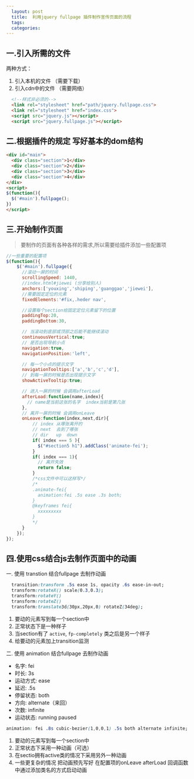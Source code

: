 ```yaml
---
  layout: post
  title:  利用jquery fullpage 插件制作宣传页面的流程
  tags:
  categories:
---
```


##  一.引入所需的文件

两种方式：

1. 引入本机的文件 （需要下载）
2. 引入cdn中的文件 （需要网络）  

```html
  <!--样式非必须的-->
  <link rel="stylesheet" href="path/jquery.fullpage.css">
  <link rel="stylesheet" href="index.css">
  <script src="jquery.js"></script>
  <script src="jquery.fullpage.js"></script>
```

## 二.根据插件的规定 写好基本的dom结构

```html
<div id="main">
  <div class="section">1</div>
  <div class="section">2</div>
  <div class="section">3</div>
  <div class="section">4</div>
</div>
<script>
$(function(){
  $('#main').fullpage();
})
</script>
```

## 三.开始制作页面

> 要制作的页面有各种各样的需求,所以需要给插件添加一些配置项

```javascript
//一些重要的配置项
$(function(){
    $('#main').fullpage({
      //滚动一屏的时间
      scrollingSpeed: 1440,
      //index.html#jiewei (分享给别人)
      anchors:['youxing','shiping','guanggao','jiewei'],
      //需要固定定位的元素
      fixedElements:'#fix,.heder nav',

      //设置每个section给固定定位元素留下的位置
      paddingTop:20,
      paddingBottom:30,

      // 当滚动到底部或顶部之后能不能继续滚动
      continuousVertical:true;
      // 是否出现导航小点
      navigation:true,
      navigationPosition:'left',

      // 每一个小点的提示文字
      navigationTooltips:['a','b','c','d'],
      // 到每一屏的时候是否出现提示文字
      showActiveTooltip:true;

      // 进入一屏的时候 会调用afterLoad
      afterLoad:function(name,index){
        // name是当前这张的名字  index当前是第几张
      },
      // 离开一屏的时候 会调用onLeave
      onLeave:function(index,next,dir){
          // index 从哪张离开的
          // next  去到了哪张
          // dir   up  down
          if( index === 5 ){
            $("#section5 h1").addClass('animate-fei');
          }
          if( index === 1){
            // 离开失效
            return false;
          }
          /*css文件中可以这样写*/
          /*
          .animate-fei{
            animation:fei .5s ease .3s both;
          }
          @keyframes fei{
            xxxxxxxxx
          }
          */
      }
    });
});
```


## 四.使用css结合js去制作页面中的动画

一. 使用 transtion 结合fullpage 去制作动画

```css
  transition:transform .5s ease 1s, opacity .6s ease-in-out;
  transform:rotateX() scale(0.3,0.3);
  transform:rotateY()
  transform:rotateZ()
  transform:translate3d(30px,20px,0) rotateZ(34deg);
```
1. 要动的元素写到每一个section中
2. 正常状态下是一种样子
3. 当section有了 `active`, `fp-completely` 类之后是另一个样子
4. 给要动的元素加上transition监测

二. 使用 animation 结合fullpage 去制作动画

* 名字: fei  
* 时长: 3s
* 运动方式: ease
* 延迟: .5s
* 停留状态: both
* 方向: alternate（来回）
* 次数: infinite
* 运动状态: running  paused

```css
animation: fei .8s cubic-bezier(1,0,0,1) .5s both alternate infinite;
```


1. 要动的元素写到每一个section中
2. 正常状态下采用一种动画（可选）
3. 在sectio拥有active类的情况下采用另外一种动画
4. 一些更复杂的情况 把动画预先写好  在配置项的onLeave afterLoad
回调函数中通过添加类名的方式启动动画
